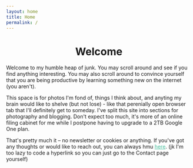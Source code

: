 ```yaml
---
layout: home
title: Home
permalink: /
---
```



<h1 style="text-align: center;">Welcome</h1>

<p>Welcome to my humble heap of junk. You may scroll around and see if you find anything interesting. You may also scroll around to convince yourself that you are being productive by learning something new on the internet (you aren't).</p>
<p>This space is for photos I'm fond of, things I think about, and anyting my brain would like to shelve (but not lose) - like that perenially open browser tab that I'll definitely get to someday. I've split this site into sections for photography and blogging. Don't expect too much, it's more of an online filing cabinet for me while I postpone having to upgrade to a 2TB Google One plan.
<p>That's pretty much it – no newsletter or cookies or anything. If you've got any thoughts or would like to reach out, you can always hmu <span style="color: #49bf9d; text-decoration: underline; cursor: pointer;">here</span>. (jk I'm too lazy to code a hyperlink so you can just go to the Contact page yourself)</p>
